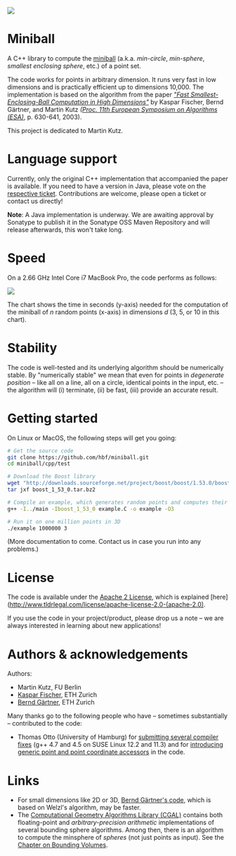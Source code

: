 ![](http://hbf.github.com/miniball/miniball.png)

# Miniball
A C++ library to compute the [miniball](http://en.wikipedia.org/wiki/Bounding_sphere) (a.k.a. _min-circle_, _min-sphere_, _smallest enclosing sphere_, etc.) of a point set.

The code works for points in arbitrary dimension. It runs very fast in low dimensions and is practically efficient up to dimensions 10,000. The implementation is based on the algorithm from the paper _["Fast Smallest-Enclosing-Ball Computation in High Dimensions"](http://hbf.github.com/miniball/seb.pdf)_ by Kaspar Fischer, Bernd Gärtner, and Martin Kutz _([Proc. 11th European Symposium on Algorithms (ESA)](http://citeseerx.ist.psu.edu/viewdoc/summary?doi=10.1.1.90.5783)_, p. 630-641, 2003).

This project is dedicated to Martin Kutz.

# Language support

Currently, only the original C++ implementation that accompanied the paper is available. If you need to have a version in Java, please vote on the [respective ticket](https://github.com/hbf/miniball/issues/1). Contributions are welcome, please open a ticket or contact us directly!

**Note**: A Java implementation is underway. We are awaiting approval by Sonatype to publish it in the Sonatype OSS Maven Repository and will release afterwards, this won't take long.

# Speed
On a 2.66 GHz Intel Core i7 MacBook Pro, the code performs as follows:

![](http://hbf.github.com/miniball/times.png)

The chart shows the time in seconds (y-axis) needed for the computation of the miniball of *n* random points (x-axis) in dimensions *d* (3, 5, or 10 in this chart).

# Stability

The code is well-tested and its underlying algorithm should be numerically stable. By "numerically stable" we mean that even for points in _degenerate position_ – like all on a line, all on a circle, identical points in the input, etc. – the algorithm will (i) terminate, (ii) be fast, (iii) provide an accurate result.

# Getting started

On Linux or MacOS, the following steps will get you going:

```bash
# Get the source code
git clone https://github.com/hbf/miniball.git
cd miniball/cpp/test

# Download the Boost library
wget "http://downloads.sourceforge.net/project/boost/boost/1.53.0/boost_1_53_0.tar.bz2"
tar jxf boost_1_53_0.tar.bz2

# Compile an example, which generates random points and computes their miniball
g++ -I../main -Iboost_1_53_0 example.C -o example -O3

# Run it on one million points in 3D
./example 1000000 3
```

(More documentation to come. Contact us in case you run into any problems.)

# License
The code is available under the [Apache 2 License](http://www.apache.org/licenses/LICENSE-2.0.html), which is explained [here](http://www.tldrlegal.com/license/apache-license-2.0-(apache-2.0).

If you use the code in your project/product, please drop us a note – we are always interested in learning about new applications!

# Authors & acknowledgements

Authors:

 * Martin Kutz, FU Berlin
 * [Kaspar Fischer](http://github.com/hbf), ETH Zurich
 * [Bernd Gärtner](http://www.inf.ethz.ch/personal/gaertner/), ETH Zurich

Many thanks go to the following people who have – sometimes substantially – contributed to the code:


 * Thomas Otto (University of Hamburg) for [submitting several compiler fixes](https://github.com/hbf/miniball/issues/3) (g++ 4.7 and 4.5 on SUSE Linux 12.2 and 11.3) and for [introducing generic point and point coordinate accessors](https://github.com/hbf/miniball/pull/5) in the code.

# Links
  * For small dimensions like 2D or 3D, [Bernd Gärtner's code](http://www.inf.ethz.ch/personal/gaertner/miniball.html), which is based on Welzl's algorithm, may be faster.
  * The [Computational Geometry Algorithms Library (CGAL)](http://www.cgal.org/) contains both floating-point and _arbitrary-precision arithmetic_ implementations of several bounding sphere algorithms. Among then, there is an algorithm to compute the minsphere of _spheres_ (not just points as input). See the [Chapter on Bounding Volumes](http://www.cgal.org/Manual/latest/doc_html/cgal_manual/Bounding_volumes/Chapter_main.html).
